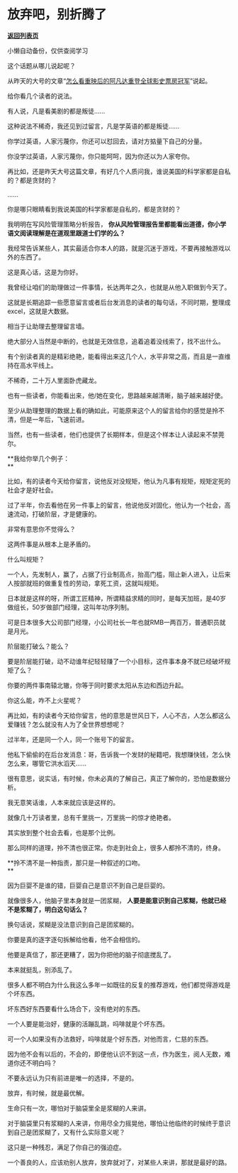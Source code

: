 # 放弃吧，别折腾了

[**返回列表页**](/gzh/记忆承载3)

小懒自动备份，仅供查阅学习

这个话题从哪儿说起呢？  

  

从昨天的大号的文章“[怎么看重映后的阿凡达重登全球影史票房冠军](https://mp.weixin.qq.com/s?__biz=MzU0MjYwNDU2Mw==&mid=2247497359&idx=1&sn=1786089ba0253b935a699aa7b6f157ac&chksm=fb1a9af3cc6d13e5f010f44719266bf51a9a259fe259da2befab3d5bb9fd4e51e37db0894ed9&token=281798193&lang=zh_CN&scene=21#wechat_redirect)”说起。

  

给你看几个读者的说法。  

  

有人说，凡是看美剧的都是叛徒......

  

这种说法不稀奇，我还见到过留言，凡是学英语的都是叛徒......

  

你学过英语，人家污蔑你，你还可以怼回去，请对方掂量下自己的分量。  

  

你没学过英语，人家污蔑你，你只能呵呵，因为你还以为人家夸你。

  

再比如，还是昨天大号这篇文章，有好几个人质问我，谁说美国的科学家都是自私的？都是贪财的？  

  

......

  

你是哪只眼睛看到我说美国的科学家都是自私的，都是贪财的？  

  

我明明在写风险管理策略分析报告， **你从风险管理报告里都能看出道德，你小学语文阅读理解是在道观里跟道士们学的么？**

  

我经常告诉某些人，其实最适合你本人的路，就是沉迷于游戏，不要再接触游戏以外的东西了。  

  

这是真心话，这是为你好。

  

我曾经让咱们的助理做过一件事情，长达两年之久，也就是从他入职做到今天了。  

  

这就是长期追踪一些愿意留言或者后台发消息的读者的每句话，不同时期，整理成excel，这就是大数据。

  

相当于让助理去整理留言墙。  

  

绝大部分人当然是中断的，也就是无效信息，追着追着没线索了，找不出什么。  

  

有个别读者真的是精彩绝艳，能看得出来这几个人，水平非常之高，而且是一直维持在高水平线上。  

  

不稀奇，二十万人里面卧虎藏龙。

  

也有一些读者，你能看出来，他/她在变化，思路越来越清晰，脑子越来越好使。  

  

至少从助理整理的数据上看的确如此，可能原来这个人的留言给你的感觉是拎不清，但是一年后，飞速前进。

  

当然，也有一些读者，他们也提供了长期样本，但是这个样本让人读起来不禁莞尔。  

  

 **我给你举几个例子：  
**

  

比如，有的读者今天给你留言，说他反对没规矩，他认为凡事有规矩，规矩定死的社会才是好社会。

  

过了半年，你去看他在另一件事上的留言，他说他反对固化，他认为一个社会，高速流动，打破阶层，才是健康的。

  

非常有意思你不觉得么？  

  

这两件事是从根本上是矛盾的。

  

什么叫规矩？  

  

一个人，先发制人，赢了，占据了行业制高点，抬高门槛，阻止新人进入，让后来人按部就班的做重复性的劳动，拿死工资，这就叫规矩。

  

日本就是这样的呀，所谓工匠精神，所谓精益求精的同时，是每天加班，是40岁做组长，50岁做部门经理，这叫年功序列制。

  

可是日本很多大公司部门经理，小公司社长一年也就RMB一两百万，普通职员就是月光。  

  

阶层能打破么？能么？  

  

要是阶层能打破，动不动谁年纪轻轻赚了一个小目标，这件事本身不就已经破坏规矩了么？  

  

你要的两件事南辕北辙，你等于同时要求太阳从东边和西边升起。  

  

你这么能，咋不上火星呢？

  

再比如，有的读者今天给你留言，他的意思是世风日下，人心不古，人怎么都这么爱赚钱？怎么就没有人为了全世界想想呢？

  

过半年，还是同一个人，同一个账号下的留言。  

  

他私下偷偷的在后台发消息：哥，告诉我一个发财的秘籍吧，我想赚快钱，怎么快怎么来，哪管它洪水滔天......

  

很有意思，说实话，有时候，你未必真的了解自己，真正了解你的，恐怕是数据分析。

  

我无意笑话谁，人本来就应该是这样的。  

  

就像几十万读者里，总有千里挑一，万里挑一的惊才绝艳者。  

  

其实放到整个社会去看，也是那个比例。

  

那么同样的道理，拎不清也很正常。你走到社会上，很多人都拎不清的，终身。  

  

 **拎不清不是一种指责，那只是一种叙述的口吻。  
**

  

因为巨婴不是谁的错，巨婴自己是意识不到自己是巨婴的。

  

就像很多人，他脑子里本身就是一团浆糊， **人要是能意识到自己浆糊，他就已经不是浆糊了，明白这句话么？**  

  

换句话说，浆糊是没法意识到自己是团浆糊的。

  

你要是真的逐字逐句拆解给他看，他不会相信的。

  

他要是真信了，那还更糟了，因为你把他的脑子彻底搅乱了。

  

本来就挺乱，别添乱了。

  

很多人都不明白为什么我这么多年一如既往的反复的推荐游戏，他们都觉得游戏是个坏东西。  

  

坏东西好东西要看什么场合下，没有绝对的东西。

  

一个人要是能治好，健康的活蹦乱跳，吗啡就是个坏东西。  

  

可一个人如果没有办法救好，吗啡就是个好东西，对他而言，仁慈的东西。

  

因为他不会有以后的，不会的，即便他认识不到这一点，作为医生，阅人无数，难道你还不明白吗？  

  

不要永远认为只有前进是唯一的选择，不是的。  

  

放弃，有时候，就是最优解。

  

生命只有一次，哪怕对于脑袋里全是浆糊的人来讲。  

  

对于脑袋里只有浆糊的人来讲，你用尽全力摇晃他，哪怕让他临终的时候终于意识到自己是团浆糊了，又有什么实际意义呢？  

  

这只是一种残忍，满足了你自己的强迫症。

  

一个善良的人，应该劝别人放弃，放弃就对了，对某些人来讲，那就是最好的路。

